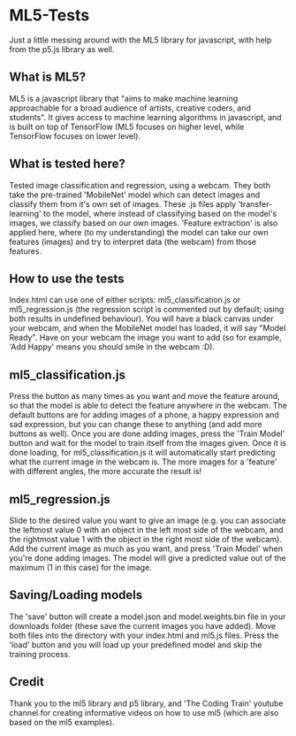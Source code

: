 # ML5-Tests
Just a little messing around with the ML5 library for javascript, with help from the p5.js library as well.

## What is ML5?
ML5 is a javascript library that "aims to make machine learning approachable for a broad audience of artists, creative coders, and students". It gives access to machine learning algorithms in javascript, and is built on top of TensorFlow (ML5 focuses on higher level, while TensorFlow focuses on lower level).

## What is tested here?
Tested image classification and regression, using a webcam. They both take the pre-trained 'MobileNet' model which can detect images and classify them from it's own set of images. These .js files apply 'transfer-learning' to the model, where instead of classifying based on the model's images, we classify based on our own images. 'Feature extraction' is also applied here, where (to my understanding) the model can take our own features (images) and try to interpret data (the webcam) from those features.

## How to use the tests
Index.html can use one of either scripts: ml5_classification.js or ml5_regression.js (the regression script is commented out by default; using both results in undefined behaviour).
You will have a black canvas under your webcam, and when the MobileNet model has loaded, it will say "Model Ready". Have on your webcam the image you want to add (so for example, 'Add Happy' means you should smile in the webcam :D). 

## ml5_classification.js
Press the button as many times as you want and move the feature around, so that the model is able to detect the feature anywhere in the webcam. The default buttons are for adding images of a phone, a happy expression and sad expression, but you can change these to anything (and add more buttons as well). 
Once you are done adding images, press the 'Train Model' button and wait for the model to train itself from the images given. Once it is done loading, for ml5_classification.js it will automatically start predicting what the current image in the webcam is. The more images for a 'feature' with different angles, the more accurate the result is!

## ml5_regression.js
Slide to the desired value you want to give an image (e.g. you can associate the leftmost value 0 with an object in the left most side of the webcam, and the rightmost value 1 with the object in the right most side of the webcam). Add the current image as much as you want, and press 'Train Model' when you're done adding images. The model will give a predicted value out of the maximum (1 in this case) for the image.

## Saving/Loading models
The 'save' button will create a model.json and model.weights.bin file in your downloads folder (these save the current images you have added). Move both files into the directory with your index.html and ml5.js files. Press the 'load' button and you will load up your predefined model and skip the training process.

## Credit
Thank you to the ml5 library and p5 library, and 'The Coding Train' youtube channel for creating informative videos on how to use ml5 (which are also based on the ml5 examples).
